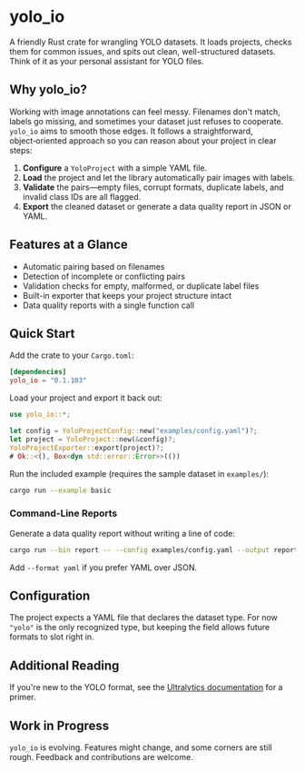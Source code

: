 # yolo_io

A friendly Rust crate for wrangling YOLO datasets. It loads projects, checks them for common issues, and spits out clean, well-structured datasets. Think of it as your personal assistant for YOLO files.

## Why yolo_io?

Working with image annotations can feel messy. Filenames don't match, labels go missing, and sometimes your dataset just refuses to cooperate. `yolo_io` aims to smooth those edges. It follows a straightforward, object‑oriented approach so you can reason about your project in clear steps:

1. **Configure** a `YoloProject` with a simple YAML file.
2. **Load** the project and let the library automatically pair images with labels.
3. **Validate** the pairs—empty files, corrupt formats, duplicate labels, and invalid class IDs are all flagged.
4. **Export** the cleaned dataset or generate a data quality report in JSON or YAML.

## Features at a Glance

- Automatic pairing based on filenames
- Detection of incomplete or conflicting pairs
- Validation checks for empty, malformed, or duplicate label files
- Built-in exporter that keeps your project structure intact
- Data quality reports with a single function call

## Quick Start

Add the crate to your `Cargo.toml`:

```toml
[dependencies]
yolo_io = "0.1.103"
```

Load your project and export it back out:

```rust
use yolo_io::*;

let config = YoloProjectConfig::new("examples/config.yaml")?;
let project = YoloProject::new(&config)?;
YoloProjectExporter::export(project)?;
# Ok::<(), Box<dyn std::error::Error>>(())
```

Run the included example (requires the sample dataset in `examples/`):

```bash
cargo run --example basic
```

### Command-Line Reports

Generate a data quality report without writing a line of code:

```bash
cargo run --bin report -- --config examples/config.yaml --output report.json
```

Add `--format yaml` if you prefer YAML over JSON.

## Configuration

The project expects a YAML file that declares the dataset type. For now `"yolo"` is the only recognized type, but keeping the field allows future formats to slot right in.

## Additional Reading

If you're new to the YOLO format, see the [Ultralytics documentation](https://docs.ultralytics.com/yolov5/tutorials/train_custom_data/#21-create-datasetyaml) for a primer.

## Work in Progress

`yolo_io` is evolving. Features might change, and some corners are still rough. Feedback and contributions are welcome.

